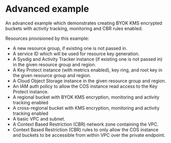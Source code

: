 # Advanced example

An advanced example which demonstrates creating BYOK KMS encrypted buckets with activity tracking, monitoring and CBR rules enabled.

Resources provisioned by this example:
- A new resource group, if existing one is not passed in.
- A service ID which will be used for resource key generation.
- A Sysdig and Activity Tracker instance (if existing one is not passed in) in the given resource group and region.
- A Key Protect instance (with metrics enabled), key ring, and root key in the given resource group and region.
- A Cloud Object Storage instance in the given resource group and region.
- An IAM auth policy to allow the COS instance read access to the Key Protect instance.
- A regional bucket with BYOK KMS encryption, monitoring and activity tracking enabled
- A cross-regional bucket with KMS encryption, monitoring and activity tracking enabled
- A basic VPC and subnet.
- A Context Based Restriction (CBR) network zone containing the VPC.
- Context Based Restriction (CBR) rules to only allow the COS instance and buckets to be accessible from within VPC over the private endpoint.
